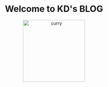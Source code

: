 <!DOCTYPE html>
<html>
<head>
</head>
<body>
<br>
<h1 align="center">Welcome to KD's BLOG</h1>

<div align="center">
	<img src="http://img.zcool.cn/community/01d6f657678d730000012e7e81d7d9.jpg" width="200" alt="curry">
</div>
</body>
</html>
